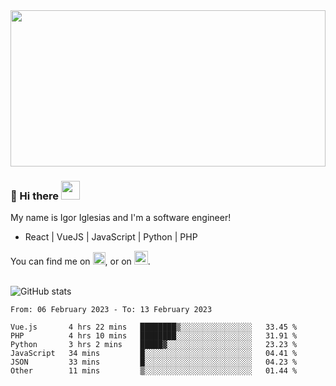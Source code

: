 <img src="https://c.tenor.com/KjVxfRrrncUAAAAd/matrix.gif" width="100%" height="250px">

### 🔭 Hi there <img src="https://raw.githubusercontent.com/MartinHeinz/MartinHeinz/master/wave.gif" width="30px">


My name is Igor Iglesias and I'm a software engineer!
<br>

<ul>
  <li> React | VueJS | JavaScript | Python | PHP </li>
</ul>
You can find me on <a href="https://twitter.com/IgorIglesias5"><img src="https://i.imgur.com/JLLlB5S.png" width="20px"></a>, or on <a href="https://www.linkedin.com/in/igor-iglesias-62478428/"><img src="https://i.imgur.com/PXyIkWx.png" width="22px"></a>.

<br>
<br>

![GitHub stats](https://github-readme-stats.vercel.app/api?username=igoiglesias&show_icons=true&count_private=true&theme=chartreuse-dark&hide_title=true)

<!--START_SECTION:waka-->

```text
From: 06 February 2023 - To: 13 February 2023

Vue.js       4 hrs 22 mins   ████████▒░░░░░░░░░░░░░░░░   33.45 %
PHP          4 hrs 10 mins   ████████░░░░░░░░░░░░░░░░░   31.91 %
Python       3 hrs 2 mins    █████▓░░░░░░░░░░░░░░░░░░░   23.23 %
JavaScript   34 mins         █░░░░░░░░░░░░░░░░░░░░░░░░   04.41 %
JSON         33 mins         █░░░░░░░░░░░░░░░░░░░░░░░░   04.23 %
Other        11 mins         ▒░░░░░░░░░░░░░░░░░░░░░░░░   01.44 %
```

<!--END_SECTION:waka-->
